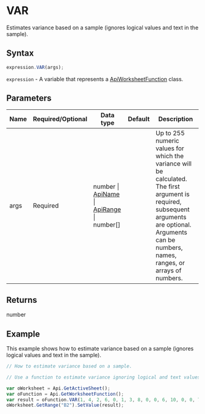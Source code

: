 # VAR

Estimates variance based on a sample (ignores logical values and text in the sample).

## Syntax

```javascript
expression.VAR(args);
```

`expression` - A variable that represents a [ApiWorksheetFunction](../ApiWorksheetFunction.md) class.

## Parameters

| **Name** | **Required/Optional** | **Data type** | **Default** | **Description** |
| ------------- | ------------- | ------------- | ------------- | ------------- |
| args | Required | number \| [ApiName](../../ApiName/ApiName.md) \| [ApiRange](../../ApiRange/ApiRange.md) \| number[] |  | Up to 255 numeric values for which the variance will be calculated. The first argument is required, subsequent arguments are optional. Arguments can be numbers, names, ranges, or arrays of numbers. |

## Returns

number

## Example

This example shows how to estimate variance based on a sample (ignores logical values and text in the sample).

```javascript editor-xlsx
// How to estimate variance based on a sample.

// Use a function to estimate variance ignoring logical and text values.

var oWorksheet = Api.GetActiveSheet();
var oFunction = Api.GetWorksheetFunction();
var result = oFunction.VAR(1, 4, 2, 6, 0, 1, 3, 8, 0, 0, 6, 10, 0, 0, 7, 12)
oWorksheet.GetRange("B2").SetValue(result);


```
